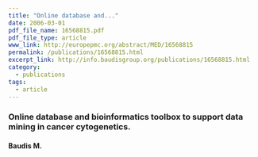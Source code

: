 ```yaml
---
title: "Online database and..."
date: 2006-03-01
pdf_file_name: 16568815.pdf
pdf_file_type: article
www_link: http://europepmc.org/abstract/MED/16568815
permalink: /publications/16568815.html
excerpt_link: http://info.baudisgroup.org/publications/16568815.html
category:
  - publications
tags:
  - article
---
```


### Online database and bioinformatics toolbox to support data mining in cancer cytogenetics.
#### Baudis M.
